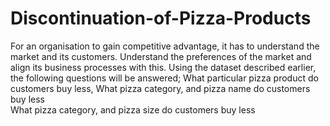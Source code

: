 # Discontinuation-of-Pizza-Products
  For an organisation to gain competitive advantage, it has to understand the market and its customers. Understand the preferences of the market and align its business processes with this. Using the dataset described earlier, the following questions will be answered;
What particular pizza product do customers buy less,
What pizza category, and pizza name do customers buy less  
What pizza category, and pizza size do customers buy less
 
